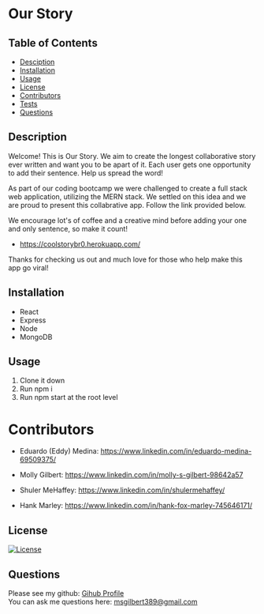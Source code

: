 # Our Story

## Table of Contents
* [Desciption](#desciption)
* [Installation](#installation)
* [Usage](#usage)
* [License](#license)
* [Contributors](#contributors)
* [Tests](#tests)
* [Questions](#questions)

## Description
Welcome! This is Our Story. We aim to create the longest collaborative story ever written and want you to be apart of it. Each user gets one opportunity to add their sentence. Help us spread the word! 

As part of our coding bootcamp we were challenged to create a full stack web application, utilizing the MERN stack. We settled on this idea and we are proud to present this collabrative app. Follow the link provided below. 

We encourage lot's of coffee and a creative mind before adding your one and only sentence, so make it count! 

* https://coolstorybr0.herokuapp.com/

Thanks for checking us out and much love for those who help make this  app go viral!
## Installation
* React
* Express
* Node
* MongoDB

## Usage
1. Clone it down
2. Run npm i
3. Run npm start at the root level

# Contributors
* Eduardo (Eddy) Medina: https://www.linkedin.com/in/eduardo-medina-69509375/

* Molly Gilbert: https://www.linkedin.com/in/molly-s-gilbert-98642a57

* Shuler MeHaffey: https://www.linkedin.com/in/shulermehaffey/

* Hank Marley: https://www.linkedin.com/in/hank-fox-marley-745646171/

## License
[![License](https://img.shields.io/badge/License-Apache%202.0-blue.svg)](https://opensource.org/licenses/Apache-2.0)

## Questions
Please see my github: [Gihub Profile](https://github.com/mollygilbert389)
<br>You can ask me questions here: msgilbert389@gmail.com

 






